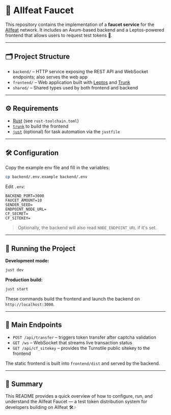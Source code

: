 # 🚰 Allfeat Faucet

This repository contains the implementation of a **faucet service** for the [Allfeat](https://allfeat.org) network. It includes an Axum-based backend and a Leptos-powered frontend that allows users to request test tokens 💸.

---

## 🗂️ Project Structure

- `backend/` – HTTP service exposing the REST API and WebSocket endpoints; also serves the web app
- `frontend/` – Web application built with [Leptos](https://github.com/leptos-rs/leptos) and [Trunk](https://trunkrs.dev)
- `shared/` – Shared types used by both frontend and backend

---

## ⚙️ Requirements

- [Rust](https://www.rust-lang.org/tools/install) (see `rust-toolchain.toml`)
- [`trunk`](https://trunkrs.dev) to build the frontend
- [`just`](https://github.com/casey/just) (optional) for task automation via the `justfile`

---

## 🛠️ Configuration

Copy the example env file and fill in the variables:

```bash
cp backend/.env.example backend/.env
```

Edit `.env`:

```env
BACKEND_PORT=3000
FAUCET_AMOUNT=10
SENDER_SEED=
ENDPOINT_NODE_URL=
CF_SECRET=
CF_SITEKEY=
```

> Optionally, the backend will also read `NODE_ENDPOINT_URL` if it's set.

---

## 🚀 Running the Project

**Development mode:**

```bash
just dev
```

**Production build:**

```bash
just start
```

These commands build the frontend and launch the backend on `http://localhost:3000`.

---

## 🔌 Main Endpoints

- `POST /api/transfer` – triggers token transfer after captcha validation
- `GET /ws` – WebSocket that streams live transaction status
- `GET /api/cf_sitekey` – provides the Turnstile public sitekey to the frontend

The static frontend is built into `frontend/dist` and served by the backend.

---

## 📄 Summary

This README provides a quick overview of how to configure, run, and understand the Allfeat Faucet — a test token distribution system for developers building on Allfeat 🛠️🎶
